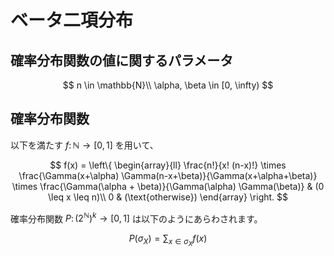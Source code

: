 # ベータ二項分布

## 確率分布関数の値に関するパラメータ
$$
n \in \mathbb{N}\\
\alpha, \beta \in [0, \infty)
$$

## 確率分布関数
以下を満たす $f \colon \mathbb{N} \rightarrow [0, 1]$ を用いて、

$$
f(x) = 
\left\{
\begin{array}{ll}
\frac{n!}{x! (n-x)!} \times \frac{\Gamma(x+\alpha) \Gamma(n-x+\beta)}{\Gamma(x+\alpha+\beta)} \times \frac{\Gamma(\alpha + \beta)}{\Gamma(\alpha) \Gamma(\beta)} & (0 \leq x \leq n)\\
0 & (\text{otherwise})
\end{array}
\right.
$$

確率分布関数 $P \colon (2^{\mathbb{N}})^{k} \rightarrow [0, 1]$ は以下のようにあらわされます。

$$
P(\sigma_{X}) = \displaystyle{\sum_{x \in \sigma_{X}} f(x)}
$$
